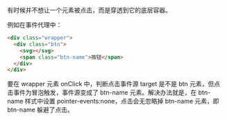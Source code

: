 有时候并不想让一个元素被点击，而是穿透到它的底层容器。

例如在事件代理中：

```html
<div class="wrapper">
  <div class="btn">
    <svg></svg>
    <span class="btn-name">按钮</span>
  </div>
</div>
```

要在 wrapper 元素 onClick 中，判断点击事件源 target 是不是 btn 元素，但点击事件为冒泡触发，事件源变成了 btn-name 元素。解决办法就是，在 btn-name 样式中设置 pointer-events:none，点击会无忽略掉 btn-name 元素，即 btn-name 躲避了点击。
